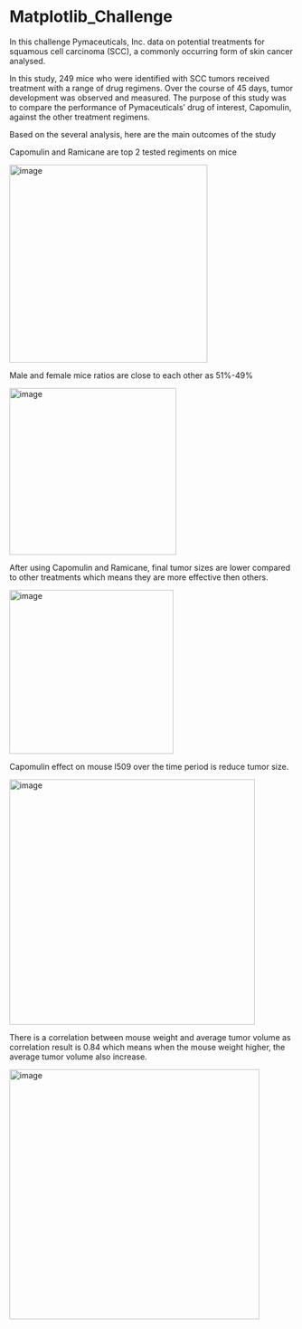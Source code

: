 # Matplotlib_Challenge

In this challenge Pymaceuticals, Inc. data on potential treatments for squamous cell carcinoma (SCC), a commonly occurring form of skin cancer analysed.

In this study, 249 mice who were identified with SCC tumors received treatment with a range of drug regimens. Over the course of 45 days, tumor development was observed and measured. The purpose of this study was to compare the performance of Pymaceuticals’ drug of interest, Capomulin, against the other treatment regimens.

Based on the several analysis, here are the main outcomes of the study

Capomulin and Ramicane are top 2 tested regiments on mice

<img width="350" alt="image" src="https://user-images.githubusercontent.com/118228120/221715821-2ab88c7d-cd87-41af-bccc-2d346b746d0e.png">

Male and female mice ratios are close to each other as 51%-49%

<img width="295" alt="image" src="https://user-images.githubusercontent.com/118228120/221715903-bf282369-c580-493b-af3e-28c0a1a35142.png">

After using Capomulin and Ramicane, final tumor sizes are lower compared to other treatments which means they are more effective then others. 

<img width="290" alt="image" src="https://user-images.githubusercontent.com/118228120/221715962-e0350c57-0e1a-4610-891a-3ea8e5a203e7.png">

Capomulin effect on mouse l509 over the time period is reduce tumor size.

<img width="434" alt="image" src="https://user-images.githubusercontent.com/118228120/221716037-4fafc2f2-a7db-4c57-87a6-5222c653fa35.png">

There is a correlation between mouse weight and average tumor volume as correlation result is 0.84 which means when the mouse weight higher, the average tumor volume also increase.

<img width="442" alt="image" src="https://user-images.githubusercontent.com/118228120/221716125-a9465e29-749a-4c4c-91bf-d1ac29ceb2e3.png">

